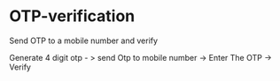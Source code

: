 # OTP-verification
Send OTP to a mobile number and verify

Generate 4 digit otp - > send Otp to mobile number -> Enter The OTP -> Verify
